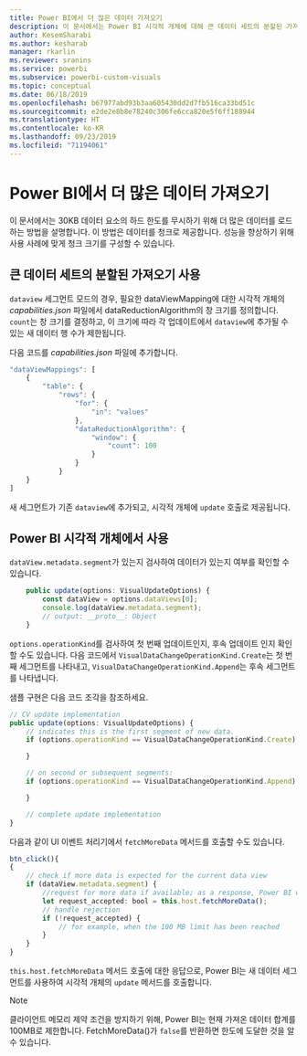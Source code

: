```yaml
---
title: Power BI에서 더 많은 데이터 가져오기
description: 이 문서에서는 Power BI 시각적 개체에 대해 큰 데이터 세트의 분할된 가져오기를 사용하도록 설정하는 방법을 설명합니다.
author: KesemSharabi
ms.author: kesharab
manager: rkarlin
ms.reviewer: sranins
ms.service: powerbi
ms.subservice: powerbi-custom-visuals
ms.topic: conceptual
ms.date: 06/18/2019
ms.openlocfilehash: b67977abd93b3aa605430dd2d7fb516ca33bd51c
ms.sourcegitcommit: e2de2e8b8e78240c306fe6cca820e5f6ff188944
ms.translationtype: HT
ms.contentlocale: ko-KR
ms.lasthandoff: 09/23/2019
ms.locfileid: "71194061"
---
```

# <a name="fetch-more-data-from-power-bi"></a>Power BI에서 더 많은 데이터 가져오기

이 문서에서는 30KB 데이터 요소의 하드 한도를 무시하기 위해 더 많은 데이터를 로드하는 방법을 설명합니다. 이 방법은 데이터를 청크로 제공합니다. 성능을 향상하기 위해 사용 사례에 맞게 청크 크기를 구성할 수 있습니다.  

## <a name="enable-a-segmented-fetch-of-large-datasets"></a>큰 데이터 세트의 분할된 가져오기 사용

`dataview` 세그먼트 모드의 경우, 필요한 dataViewMapping에 대한 시각적 개체의 *capabilities.json* 파일에서 dataReductionAlgorithm의 창 크기를 정의합니다. `count`는 창 크기를 결정하고, 이 크기에 따라 각 업데이트에서 `dataview`에 추가될 수 있는 새 데이터 행 수가 제한됩니다.

다음 코드를 *capabilities.json* 파일에 추가합니다.

```typescript
"dataViewMappings": [
    {
        "table": {
            "rows": {
                "for": {
                    "in": "values"
                },
                "dataReductionAlgorithm": {
                    "window": {
                        "count": 100
                    }
                }
            }
    }
]
```

새 세그먼트가 기존 `dataview`에 추가되고, 시각적 개체에 `update` 호출로 제공됩니다.

## <a name="usage-in-the-power-bi-visual"></a>Power BI 시각적 개체에서 사용

`dataView.metadata.segment`가 있는지 검사하여 데이터가 있는지 여부를 확인할 수 있습니다.

```typescript
    public update(options: VisualUpdateOptions) {
        const dataView = options.dataViews[0];
        console.log(dataView.metadata.segment);
        // output: __proto__: Object
    }
```

`options.operationKind`를 검사하여 첫 번째 업데이트인지, 후속 업데이트 인지 확인할 수도 있습니다. 다음 코드에서 `VisualDataChangeOperationKind.Create`는 첫 번째 세그먼트를 나타내고, `VisualDataChangeOperationKind.Append`는 후속 세그먼트를 나타냅니다.

샘플 구현은 다음 코드 조각을 참조하세요.

```typescript
// CV update implementation
public update(options: VisualUpdateOptions) {
    // indicates this is the first segment of new data.
    if (options.operationKind == VisualDataChangeOperationKind.Create) {

    }

    // on second or subsequent segments:
    if (options.operationKind == VisualDataChangeOperationKind.Append) {

    }

    // complete update implementation
}
```

다음과 같이 UI 이벤트 처리기에서 `fetchMoreData` 메서드를 호출할 수도 있습니다.

```typescript
btn_click(){
{
    // check if more data is expected for the current data view
    if (dataView.metadata.segment) {
        //request for more data if available; as a response, Power BI will call update method
        let request_accepted: bool = this.host.fetchMoreData();
        // handle rejection
        if (!request_accepted) {
            // for example, when the 100 MB limit has been reached
        }
    }
}
```

`this.host.fetchMoreData` 메서드 호출에 대한 응답으로, Power BI는 새 데이터 세그먼트를 사용하여 시각적 개체의 `update` 메서드를 호출합니다.

> [!NOTE]
> 클라이언트 메모리 제약 조건을 방지하기 위해, Power BI는 현재 가져온 데이터 합계를 100MB로 제한합니다. FetchMoreData()가 `false`를 반환하면 한도에 도달한 것을 알 수 있습니다.
